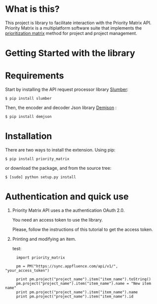 # What is this?

This project is library to facilitate interaction with the Priority Matrix API. 
Priority Matrix is a multiplatform software suite that implements the [prioritization matrix](https://appfluence.com/productivity/prioritization-matrix/) method for project and project management.

Getting Started with the library
====================================

Requirements
============
Start by installing the API request processor library [Slumber](https://slumber.readthedocs.org/en/v0.6.0/):

  `$ pip install slumber`


Then, the encoder and decoder Json library [Demjson](https://pypi.python.org/pypi/demjson) :

 `$ pip install demjson`


Installation
============

There are two ways to install the extension.
Using pip:

  `$ pip install priority_matrix`

or download the package, and from the source tree:

  `$ [sudo] python setup.py install`

Authentication and quick use
===============

1. Priority Matrix API uses a the authentication  OAuth 2.0.

   You need an access token to use the library.

   Please, follow the instructions of this tutorial to get the access token.

2. Printing and modifying an item.

   test:

```
     import priority_matrix

     pm = PM("https://sync.appfluence.com/api/v1/", "your_access_token")

     print pm.project("project_name").item("item_name").toString()
     pm.project("project_name").item("item_name").name = "New item name"
     print pm.project("project_name").item("item_name").name
     print pm.project("project_name").item("item_name").id
```
